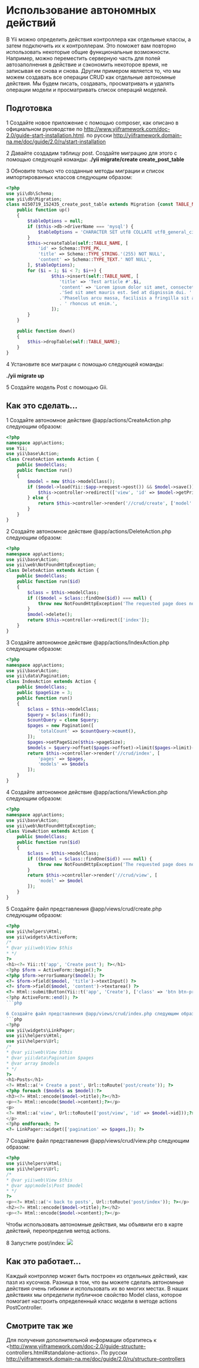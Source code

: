 Использование автономных действий
==

В Yii можно определить действия контроллера как отдельные классы, а затем подключить их к контроллерам.
Это поможет вам повторно использовать некоторые общие функциональные возможности.
Например, можно переместить серверную часть для полей автозаполнения в действие и сэкономить некоторое время, не записывая ее снова и снова.
Другим примером является то, что мы можем создавать все операции CRUD как отдельные автономные действия. Мы будем писать, создавать, просматривать и удалять операции модели и просматривать список операций моделей.

Подготовка
---

1 Создайте новое приложение с помощью composer, как описано в официальном руководстве по <http://www.yiiframework.com/doc-2.0/guide-start-installation.html>.
по русски <http://yiiframework.domain-na.me/doc/guide/2.0/ru/start-installation>

2 Давайте создадим таблицу post. Создайте миграцию для этого с помощью следующей команды:
**./yii migrate/create create_post_table**

3 Обновите только что созданные методы миграции и список импортированных классов следующим образом:
```php
<?php
use yii\db\Schema; 
use yii\db\Migration;
class m150719_152435_create_post_table extends Migration {const TABLE_NAME = '{{%post}}';
	public function up()
	{
		$tableOptions = null;
		if ($this->db->driverName === 'mysql') {
			$tableOptions = 'CHARACTER SET utf8 COLLATE utf8_general_ci ENGINE=InnoDB';
		}
		$this->createTable(self::TABLE_NAME, [
			'id' => Schema::TYPE_PK,
			'title' => Schema::TYPE_STRING.'(255) NOT NULL',
			'content' => Schema::TYPE_TEXT.' NOT NULL',
		], $tableOptions);
		for ($i = 1; $i < 7; $i++) {
				 $this->insert(self::TABLE_NAME, [
					'title' => 'Test article #'.$i,
					'content' => 'Lorem ipsum dolor sit amet, consectetur adipiscing elit. '
					.'Sed sit amet mauris est. Sed at dignissim dui. '
					.'Phasellus arcu massa, facilisis a fringilla sit amet, '
					. ' rhoncus ut enim.',
				 ]);
		}
	}

	public function down()
	{
		$this->dropTable(self::TABLE_NAME);
	}
}
```
4 Установите все миграции с помощью следующей команды:

**./yii migrate up**

5 Создайте модель Post с помощью Gii.

Как это сделать...
---

1 Создайте автономное действие @app/actions/CreateAction.php следующим образом:
```php
<?php
namespace app\actions; 
use Yii;
use yii\base\Action;
class CreateAction extends Action {
	public $modelClass;
	public function run()
	{
		$model = new $this->modelClass();
		if ($model->load(Yii::$app->request->post()) && $model->save()) {
			$this->controller->redirect(['view', 'id' => $model->getPrimaryKey()]); 
		} else {
			return $this->controller->render('//crud/create', ['model' => $model]);
		}
	}
}
```

2 Создайте автономное действие @app/actions/DeleteAction.php следующим образом:
```php
<?php
namespace app\actions;
use yii\base\Action;
use yii\web\NotFoundHttpException;
class DeleteAction extends Action {
	public $modelClass;
	public function run($id)
	{
		$class = $this->modelClass;
		if (($model = $class::findOne($id)) === null) {
			throw new NotFoundHttpException('The requested page does not exist.');
		}
		$model->delete();
		return $this->controller->redirect(['index']);
	}
}
```

3 Создайте автономное действие @app/actions/IndexAction.php следующим образом:
```php
<?php
namespace app\actions;
use yii\base\Action; 
use yii\data\Pagination;
class IndexAction extends Action {
	public $modelClass; 
	public $pageSize = 3;
	public function run()
	{
		$class = $this->modelClass;
		$query = $class::find();
		$countQuery = clone $query;
		$pages = new Pagination([
			'totalCount' => $countQuery->count(),
		]);
		$pages->setPageSize($this->pageSize);
		$models = $query->offset($pages->offset)->limit($pages->limit)->all();
		return $this->controller->render('//crud/index', [
			'pages' => $pages,
			'models' => $models
		]);
	}
}
```

4 Создайте автономное действие @app/actions/ViewAction.php следующим образом:
```php
<?php
namespace app\actions;
use yii\base\Action;
use yii\web\NotFoundHttpException;
class ViewAction extends Action {
	public $modelClass;
	public function run($id)
	{
		$class = $this->modelClass;
		if (($model = $class::findOne($id)) === null) {
			throw new NotFoundHttpException('The requested page does not exist.');
		}
		return $this->controller->render('//crud/view', [
			'model' => $model
		]);
	}
}
```

5 Создайте файл представления @app/views/crud/create.php следующим образом:
```php
<?php
use yii\helpers\Html; 
use yii\widgets\ActiveForm;
/*
* @var yii\web\View $this 
* */
?>
<h1><?= Yii::t('app', 'Create post'); ?></h1>
<?php $form = ActiveForm::begin();?>
<?php $form->errorSummary($model); ?>
<?= $form->field($model, 'title')->textInput() ?>
<?= $form->field($model, 'content')->textarea() ?>
<?= Html::submitButton(Yii::t('app', 'Create'), ['class' => 'btn btn-primary']) ?> 
<?php ActiveForm::end(); ?>
```php

6 Создайте файл представления @app/views/crud/index.php следующим образом:
```php
<?php
use yii\widgets\LinkPager; 
use yii\helpers\Html; 
use yii\helpers\Url;
/*
* @var yii\web\View $this
* @var yii\data\Pagination $pages
* @var array $models 
* */
?>
<h1>Posts</h1>
<?= Html::a('+ Create a post', Url::toRoute('post/create')); ?>
<?php foreach ($models as $model):?>
<h3><?= Html::encode($model->title);?></h3>
<p><?= Html::encode($model->content);?></p>
<p>
<?= Html::a('view', Url::toRoute(['post/view', 'id' => $model->id]));?> | <?= Html::a('delete', Url::toRoute(['post/delete', 'id' => $model->id]));?>
</p>
<?php endforeach; ?>
<?= LinkPager::widget(['pagination' => $pages,]); ?>
```

7 Создайте файл представления @app/views/crud/view.php следующим образом:
```php
<?php
use yii\helpers\Html; 
use yii\helpers\Url;
/*
* @var yii\web\View $this
* @var app\models\Post $model 
* */
?>
<p><?= Html::a('< back to posts', Url::toRoute('post/index')); ?></p>
<h2><?= Html::encode($model->title);?></h2>
<p><?= Html::encode($model->content);?></p>
```
   Чтобы использовать автономные действия, мы объявили его в карте действий, переопределив метод actions. 
   
   8 Запустите post/index:
   ![](img/095_1.jpg)

Как это работает…
---
Каждый контроллер может быть построен из отдельных действий, как пазл из кусочков. Разница в том, что вы можете сделать автономные действия очень гибкими и использовать их во многих местах.
В наших действиях мы определили публичное свойство Model class, которое помогает настроить определенный класс модели в методе actions PostController.

Смотрите так же
---
 Для получения дополнительной информации обратитесь к  <http://www.yiiframework.com/doc-2.0/guide-structure- controllers.html#standalone-actions>.
По русски <http://yiiframework.domain-na.me/doc/guide/2.0/ru/structure-controllers>

